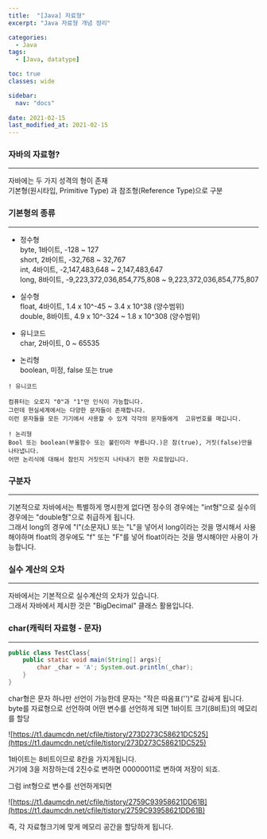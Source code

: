 ```yaml
---
title:  "[Java] 자료형"
excerpt: "Java 자료형 개념 정리"

categories:
  - Java
tags:
  - [Java, datatype]

toc: true
classes: wide

sidebar:
  nav: "docs"
 
date: 2021-02-15
last_modified_at: 2021-02-15
---
```


### 자바의 자료형?
---
자바에는 두 가지 성격의 형이 존재<br>
기본형(원시타입, Primitive Type) 과 참조형(Reference Type)으로 구분<br>

### 기본형의 종류
---
- 정수형<br>
byte, 1바이트, -128 ~ 127<br>
short, 2바이트, -32,768 ~ 32,767<br>
int, 4바이트, -2,147,483,648 ~ 2,147,483,647<br>
long, 8바이트, -9,223,372,036,854,775,808 ~ 9,223,372,036,854,775,807

- 실수형<br>
float, 4바이트, 1.4 x 10^-45 ~ 3.4 x 10^38 (양수범위)<br>
double, 8바이트, 4.9 x 10^-324 ~ 1.8 x 10^308 (양수범위)

- 유니코드<br>
char, 2바이트, 0 ~ 65535

- 논리형<br>
boolean, 미정, false 또는 true

```
! 유니코드

컴퓨터는 오로지 "0"과 "1"만 인식이 가능합니다.
그런데 현실세계에서는 다양한 문자들이 존재합니다.
이런 문자들을 모든 기기에서 사용할 수 있게 각각의 문자들에게  고유번호를 매깁니다.
```

```
! 논리형
Bool 또는 boolean(부울함수 또는 불린이라 부릅니다.)은 참(true), 거짓(false)만을 나타냅니다.
어떤 논리식에 대해서 참인지 거짓인지 나타내기 편한 자료형입니다.
```

### 구분자
---
기본적으로 자바에서는 특별하게 명시한게 없다면 정수의 경우에는 "int형"으로 실수의 경우에는 "double형"으로 취급하게 됩니다.<br>
그래서 long의 경우에 "l"(소문자L) 또는 "L"을 넣어서 long이라는 것을 명시해서 사용해야하며 float의 경우에도 "f" 또는 "F"를 넣어 float이라는 것을 명시해야만 사용이 가능합니다.

### 실수 계산의 오차
---
자바에서는 기본적으로 실수계산의 오차가 있습니다.<br>
그래서 자바에서 제시한 것은 "BigDecimal" 클래스 활용입니다.

### char(캐릭터 자료형 - 문자)
---

```java
public class TestClass{ 
	public static void main(String[] args){ 
		char _char = 'A'; System.out.println(_char); 
	} 
}
```

char형은 문자 하나만 선언이 가능한데 문자는 "작은 따옴표('')"로 감싸게 됩니다.<br>
byte를 자료형으로 선언하여 어떤 변수를 선언하게 되면 1바이트 크기(8비트)의 메모리를 할당<br>

![https://t1.daumcdn.net/cfile/tistory/273D273C58621DC525](https://t1.daumcdn.net/cfile/tistory/273D273C58621DC525)<br>

1바이트는 8비트이므로 8칸을 가지게됩니다.<br>
거기에 3을 저장하는데 2진수로 변하면 00000011로 변하여 저장이 되죠.<br>

그럼 int형으로 변수를 선언하게되면<br>

![https://t1.daumcdn.net/cfile/tistory/2759C93958621DD61B](https://t1.daumcdn.net/cfile/tistory/2759C93958621DD61B)<br>

즉, 각 자료형크기에 맞게 메모리 공간을 할당하게 됩니다.